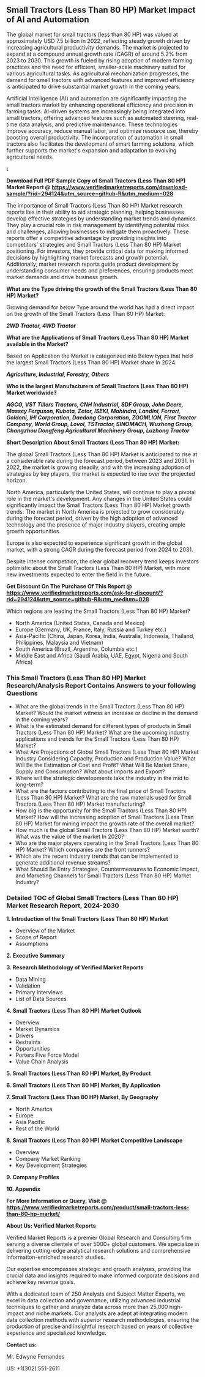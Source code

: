 <h2>Small Tractors (Less Than 80 HP) Market Impact of AI and Automation</h2><p>The global market for small tractors (less than 80 HP) was valued at approximately USD 7.5 billion in 2022, reflecting steady growth driven by increasing agricultural productivity demands. The market is projected to expand at a compound annual growth rate (CAGR) of around 5.2% from 2023 to 2030. This growth is fueled by rising adoption of modern farming practices and the need for efficient, smaller-scale machinery suited for various agricultural tasks. As agricultural mechanization progresses, the demand for small tractors with advanced features and improved efficiency is anticipated to drive substantial market growth in the coming years.</p><p>Artificial Intelligence (AI) and automation are significantly impacting the small tractors market by enhancing operational efficiency and precision in farming tasks. AI-driven systems are increasingly being integrated into small tractors, offering advanced features such as automated steering, real-time data analysis, and predictive maintenance. These technologies improve accuracy, reduce manual labor, and optimize resource use, thereby boosting overall productivity. The incorporation of automation in small tractors also facilitates the development of smart farming solutions, which further supports the market's expansion and adaptation to evolving agricultural needs.</p>t</p><p id="" class=""><strong>Download Full PDF Sample Copy of Small Tractors (Less Than 80 HP) Market Report @ <a href="https://www.verifiedmarketreports.com/download-sample/?rid=294124&utm_source=github-R&utm_medium=028" target="_blank">https://www.verifiedmarketreports.com/download-sample/?rid=294124&utm_source=github-R&utm_medium=028</a></strong></p><p>The importance of&nbsp;Small Tractors (Less Than 80 HP) Market research reports lies in their ability to aid strategic planning, helping businesses develop effective strategies by understanding market trends and dynamics. They play a crucial role in risk management by identifying potential risks and challenges, allowing businesses to mitigate them proactively. These reports offer a competitive advantage by providing insights into competitors' strategies and Small Tractors (Less Than 80 HP) Market positioning. For investors, they provide critical data for making informed decisions by highlighting market forecasts and growth potential. Additionally, market research reports guide product development by understanding consumer needs and preferences, ensuring products meet market demands and drive business growth.</p><p><strong>What are the&nbsp;Type driving the growth of the Small Tractors (Less Than 80 HP) Market?</strong></p><p id="" class="">Growing demand for below Type around the world has had a direct impact on the growth of the Small Tractors (Less Than 80 HP) Market:</p><em><strong>2WD Tractor, 4WD Tractor</strong></em></p><strong>What are the&nbsp;Applications&nbsp;of Small Tractors (Less Than 80 HP) Market available in the Market?</strong></p><p id="" class="">Based on Application the Market is categorized into Below types that held the largest Small Tractors (Less Than 80 HP) Market share In 2024.</p><em><strong>Agriculture, Industrial, Forestry, Others</strong></em></p><strong>Who is the largest Manufacturers of Small Tractors (Less Than 80 HP) Market worldwide?</strong></p><p><em><strong>AGCO, VST Tillers Tractors, CNH Industrial, SDF Group, John Deere, Massey Ferguson, Kubota, Zetor, ISEKI, Mahindra, Landini, Ferrari, Goldoni, IHI Corporation, Daedong Corporation, ZOOMLION, First Tractor Company, World Group, Lovol, TSTractor, SINOMACH, Wuzheng Group, Changzhou Dongfeng Agricultural Machinery Group, Luzhong Tractor</strong></em></p><p id="" class=""><strong>Short Description About Small Tractors (Less Than 80 HP) Market:</strong></p><p>The global Small Tractors (Less Than 80 HP) Market is anticipated to rise at a considerable rate during the forecast period, between 2023 and 2031. In 2022, the market is growing steadily, and with the increasing adoption of strategies by key players, the market is expected to rise over the projected horizon.</p><p>North America, particularly the United States, will continue to play a pivotal role in the market's development. Any changes in the United States could significantly impact the Small Tractors (Less Than 80 HP) Market growth trends. The market in North America is projected to grow considerably during the forecast period, driven by the high adoption of advanced technology and the presence of major industry players, creating ample growth opportunities.</p><p>Europe is also expected to experience significant growth in the global market, with a strong CAGR during the forecast period from 2024 to 2031.</p><p>Despite intense competition, the clear global recovery trend keeps investors optimistic about the Small Tractors (Less Than 80 HP) Market, with more new investments expected to enter the field in the future.</p><p id="" class=""><strong>Get Discount On The Purchase Of This Report @ <a href="https://www.verifiedmarketreports.com/ask-for-discount/?rid=294124&utm_source=github-R&utm_medium=028" target="_blank">https://www.verifiedmarketreports.com/ask-for-discount/?rid=294124&utm_source=github-R&utm_medium=028</a></strong></p>Which regions are leading the Small Tractors (Less Than 80 HP) Market?</p><ul><li>North America (United States, Canada and Mexico)</li><li>Europe (Germany, UK, France, Italy, Russia and Turkey etc.)</li><li>Asia-Pacific (China, Japan, Korea, India, Australia, Indonesia, Thailand, Philippines, Malaysia and Vietnam)</li><li>South America (Brazil, Argentina, Columbia etc.)</li><li>Middle East and Africa (Saudi Arabia, UAE, Egypt, Nigeria and South Africa)</li></ul><h3 id="" class="">This Small Tractors (Less Than 80 HP) Market Research/Analysis Report Contains Answers to your following Questions</h3><ul><li>What are the global trends in the Small Tractors (Less Than 80 HP) Market? Would the market witness an increase or decline in the demand in the coming years?</li><li>What is the estimated demand for different types of products in Small Tractors (Less Than 80 HP) Market? What are the upcoming industry applications and trends for the Small Tractors (Less Than 80 HP) Market?</li><li>What Are Projections of Global Small Tractors (Less Than 80 HP) Market Industry Considering Capacity, Production and Production Value? What Will Be the Estimation of Cost and Profit? What Will Be Market Share, Supply and Consumption? What about imports and Export?</li><li>Where will the strategic developments take the industry in the mid to long-term?</li><li>What are the factors contributing to the final price of Small Tractors (Less Than 80 HP) Market? What are the raw materials used for Small Tractors (Less Than 80 HP) Market manufacturing?</li><li>How big is the opportunity for the Small Tractors (Less Than 80 HP) Market? How will the increasing adoption of Small Tractors (Less Than 80 HP) Market for mining impact the growth rate of the overall market?</li><li>How much is the global Small Tractors (Less Than 80 HP) Market worth? What was the value of the market In 2020?</li><li>Who are the major players operating in the Small Tractors (Less Than 80 HP) Market? Which companies are the front runners?</li><li>Which are the recent industry trends that can be implemented to generate additional revenue streams?</li><li>What Should Be Entry Strategies, Countermeasures to Economic Impact, and Marketing Channels for Small Tractors (Less Than 80 HP) Market Industry?</li></ul><h3 id="" class="">Detailed TOC of Global Small Tractors (Less Than 80 HP) Market Research Report, 2024-2030</h3><p id="" class=""><strong>1. Introduction of the Small Tractors (Less Than 80 HP) Market</strong></p><ul><li>Overview of the Market</li><li>Scope of Report</li><li>Assumptions</li></ul><p id="" class=""><strong>2. Executive Summary</strong></p><p id="" class=""><strong>3. Research Methodology of Verified Market Reports</strong></p><ul><li>Data Mining</li><li>Validation</li><li>Primary Interviews</li><li>List of Data Sources</li></ul><p id="" class=""><strong>4. Small Tractors (Less Than 80 HP) Market Outlook</strong></p><ul><li>Overview</li><li>Market Dynamics</li><li>Drivers</li><li>Restraints</li><li>Opportunities</li><li>Porters Five Force Model</li><li>Value Chain Analysis</li></ul><p id="" class=""><strong>5. Small Tractors (Less Than 80 HP) Market, By Product</strong></p><p id="" class=""><strong>6. Small Tractors (Less Than 80 HP) Market, By Application</strong></p><p id="" class=""><strong>7. Small Tractors (Less Than 80 HP) Market, By Geography</strong></p><ul><li>North America</li><li>Europe</li><li>Asia Pacific</li><li>Rest of the World</li></ul><p id="" class=""><strong>8. Small Tractors (Less Than 80 HP) Market Competitive Landscape</strong></p><ul><li>Overview</li><li>Company Market Ranking</li><li>Key Development Strategies</li></ul><p id="" class=""><strong>9. Company Profiles</strong></p><p id="" class=""><strong>10. Appendix</strong></p><p id="" class=""><strong>For More Information or Query, Visit @ <a href="https://www.verifiedmarketreports.com/product/small-tractors-less-than-80-hp-market/" target="_blank">https://www.verifiedmarketreports.com/product/small-tractors-less-than-80-hp-market/</a></strong></p><p id="" class=""><strong>About Us: Verified Market Reports</strong></p><p id="" class="">Verified Market Reports is a premier Global Research and Consulting firm serving a diverse clientele of over 5000+ global customers. We specialize in delivering cutting-edge analytical research solutions and comprehensive information-enriched research studies.</p><p id="" class="">Our expertise encompasses strategic and growth analyses, providing the crucial data and insights required to make informed corporate decisions and achieve key revenue goals.</p><p id="" class="">With a dedicated team of 250 Analysts and Subject Matter Experts, we excel in data collection and governance, utilizing advanced industrial techniques to gather and analyze data across more than 25,000 high-impact and niche markets. Our analysts are adept at integrating modern data collection methods with superior research methodologies, ensuring the production of precise and insightful research based on years of collective experience and specialized knowledge.</p><p id="" class=""><strong>Contact us:</strong></p><p id="" class="">Mr. Edwyne Fernandes</p><p id="" class="">US: +1(302) 551-2611</p>